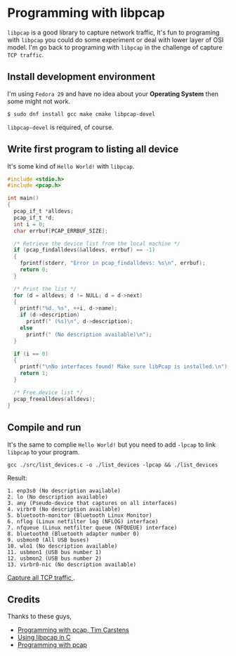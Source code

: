 # Programming with libpcap

`libpcap` is a good library to capture network traffic, It's fun to programing with `libpcap` you could do some experiment or deal with lower layer of OSI model. I'm go back to programing with `libpcap` in the challenge of capture `TCP traffic`.

## Install development environment

I'm using `Fedora 29` and have no idea about your **Operating System** then some might not work.

```
$ sudo dnf install gcc make cmake libpcap-devel
```

`libpcap-devel` is required, of course.

## Write first program to listing all device

It's some kind of `Hello World!` with `libpcap`.

```c
#include <stdio.h>
#include <pcap.h>

int main()
{
  pcap_if_t *alldevs;
  pcap_if_t *d;
  int i = 0;
  char errbuf[PCAP_ERRBUF_SIZE];

  /* Retrieve the device list from the local machine */
  if (pcap_findalldevs(&alldevs, errbuf) == -1)
  {
    fprintf(stderr, "Error in pcap_findalldevs: %s\n", errbuf);
    return 0;
  }

  /* Print the list */
  for (d = alldevs; d != NULL; d = d->next)
  {
    printf("%d. %s", ++i, d->name);
    if (d->description)
      printf(" (%s)\n", d->description);
    else
      printf(" (No description available)\n");
  }

  if (i == 0)
  {
    printf("\nNo interfaces found! Make sure libPcap is installed.\n");
    return 1;
  }

  /* Free device list */
  pcap_freealldevs(alldevs);
}
```

## Compile and run

It's the same to complie `Hello World!` but you need to add `-lpcap` to link `libpcap` to your program.

```
gcc ./src/list_devices.c -o ./list_devices -lpcap && ./list_devices
```

Result:

```
1. enp3s0 (No description available)
2. lo (No description available)
3. any (Pseudo-device that captures on all interfaces)
4. virbr0 (No description available)
5. bluetooth-monitor (Bluetooth Linux Monitor)
6. nflog (Linux netfilter log (NFLOG) interface)
7. nfqueue (Linux netfilter queue (NFQUEUE) interface)
8. bluetooth0 (Bluetooth adapter number 0)
9. usbmon0 (All USB buses)
10. wlo1 (No description available)
11. usbmon1 (USB bus number 1)
12. usbmon2 (USB bus number 2)
13. virbr0-nic (No description available)
```

[Capture all TCP traffic ](https://fkguru.com/capture-tcp-traffic.html).

## Credits

Thanks to these guys,

- [Programming with pcap, Tim Carstens](https://www.tcpdump.org/pcap.html)
- [Using libpcap in C](https://www.devdungeon.com/content/using-libpcap-c)
- [Programming with pcap](http://yuba.stanford.edu/~casado/pcap/section3.html)